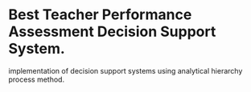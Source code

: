 # Best Teacher Performance Assessment Decision Support System.
implementation of decision support systems using analytical hierarchy process method.
